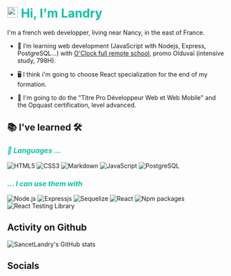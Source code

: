 # <img src="https://media.giphy.com/media/hvRJCLFzcasrR4ia7z/giphy.gif" width="25px"> <span style="color:#0ac3a7">Hi, I'm Landry</span>

I'm a french web developper, living near Nancy, in the east of France.

- 🌱 I’m learning web development (JavaScript with Nodejs, Express, PostgreSQL...) with [O'Clock full remote school](https://oclock.io/), promo Olduvaï (intensive study, 798H). 

- 🖥️ I think i'm going to choose React specialization for the end of my formation.

- 📜 I'm going to do the "Titre Pro Développeur Web et Web Mobile" and the Opquast certification, level advanced.



## 📚 I've learned 🛠

### <span style="color:#0ac3a7; font-style:italic">🤖 Languages ...

![HTML5](https://img.shields.io/badge/HTML5-black?style=for-the-badge&logo=html5&color=ffffff)
![CSS3](https://img.shields.io/badge/CSS3-black?style=for-the-badge&logo=css3&logoColor=2bcbba&color=ffffff)
![Markdown](https://img.shields.io/badge/Markdown-black?style=for-the-badge&logo=Markdown&logoColor=grey&color=ffffff)
![JavaScript](https://img.shields.io/badge/JavaScript-black?style=for-the-badge&logo=javascript&color=ffffff)
![PostgreSQL](https://img.shields.io/badge/-PostgreSQL-black?style=for-the-badge&logo=postgresql&color=ffffff)

### <span style="color:#0ac3a7; font-style:italic">... I can use them with</span>

![Node.js](https://img.shields.io/badge/-NodeJS-black?style=for-the-badge&logo=nodedotjs&color=ffffff)
![Expressjs](https://img.shields.io/badge/-express-black?style=for-the-badge&logo=express&logoColor=grey&color=ffffff)
![Sequelize](https://img.shields.io/badge/-sequelize-black?style=for-the-badge&logo=sequelize&color=ffffff)
![React](https://img.shields.io/badge/-react-black?style=for-the-badge&logo=react&logoColor=61DAFB&color=ffffff)
![Npm packages](https://img.shields.io/badge/-npm-black?style=for-the-badge&logo=npm&color=ffffff)
![React Testing Library](https://img.shields.io/badge/-Testing%20Library-black?style=for-the-badge&logo=testing-library&logoColor=E3332&color=ffffff)

## Activity on Github

![SancetLandry's GitHub stats](https://github-readme-stats.vercel.app/api?username=SancetLandry&show_icons=true&theme=dracula)


  
  ## Socials
<!--reference links-->
[linkedin]:https://www.linkedin.com/in/landrysancet/
[twitter]: https://twitter.com/Landry_sct
